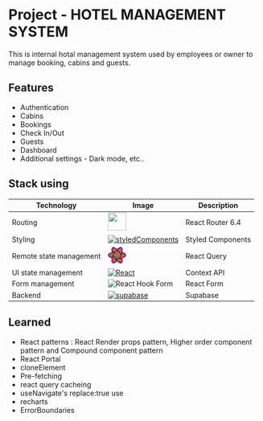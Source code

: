 # Project - HOTEL MANAGEMENT SYSTEM

This is internal hotal management system used by employees or owner to manage booking, cabins and guests.

## Features

- Authentication
- Cabins
- Bookings
- Check In/Out
- Guests
- Dashboard
- Additional settings - Dark mode, etc..

## Stack using

| Technology              | Image                                                                                                                                                                                                                                   | Description       |
| ----------------------- | --------------------------------------------------------------------------------------------------------------------------------------------------------------------------------------------------------------------------------------- | ----------------- |
| Routing                 | <a href="https://reactrouter.com/" target="_blank" rel="noreferrer"><img src="https://www.svgrepo.com/show/354262/react-router.svg" width="36" height="36" alt="" /></a>                                                                | React Router 6.4  |
| Styling                 | <a href="https://styled-components.com/" target="_blank" rel="noreferrer"><img src="https://raw.githubusercontent.com/styled-components/brand/master/styled-components.png" width="36" height="36" alt="styledComponents" /></a>        | Styled Components |
| Remote state management | <a href="https://tanstack.com/" target="_blank" rel="noreferrer"><img src="https://raw.githubusercontent.com/TanStack/query/main/media/emblem-light.svg" width="36" height="36" alt="React Query" /></a>                                | React Query       |
| UI state management     | <a href="https://reactjs.org/" target="_blank" rel="noreferrer"><img src="https://raw.githubusercontent.com/danielcranney/readme-generator/main/public/icons/skills/react-colored.svg" width="36" height="36" alt="React" /></a>        | Context API       |
| Form management         | <img src="https://raw.githubusercontent.com/react-hook-form/react-hook-form/master/docs/logo.png" alt="React Hook Form "  height="36"/>                                                                                                 | React Form        |
| Backend                 | <a href="https://supabase.com/" target="_blank" rel="noreferrer"><img src="https://raw.githubusercontent.com/danielcranney/readme-generator/main/public/icons/skills/supabase-colored.svg" width="36" height="36" alt="supabase" /></a> | Supabase          |

## Learned

- React patterns : React Render props pattern, Higher order component pattern and Compound component pattern
- React Portal
- cloneElement
- Pre-fetching
- react query cacheing
- useNavigate's replace:true use
- recharts
- ErrorBoundaries
